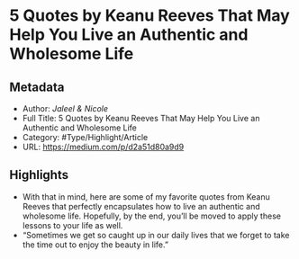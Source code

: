 # 5 Quotes by Keanu Reeves That May Help You Live an Authentic and Wholesome Life

## Metadata

* Author: *Jaleel & Nicole*
* Full Title: 5 Quotes by Keanu Reeves That May Help You Live an Authentic and Wholesome Life
* Category: #Type/Highlight/Article
* URL: https://medium.com/p/d2a51d80a9d9

## Highlights

* With that in mind, here are some of my favorite quotes from Keanu Reeves that perfectly encapsulates how to live an authentic and wholesome life. Hopefully, by the end, you’ll be moved to apply these lessons to your life as well.
* “Sometimes we get so caught up in our daily lives that we forget to take the time out to enjoy the beauty in life.”
